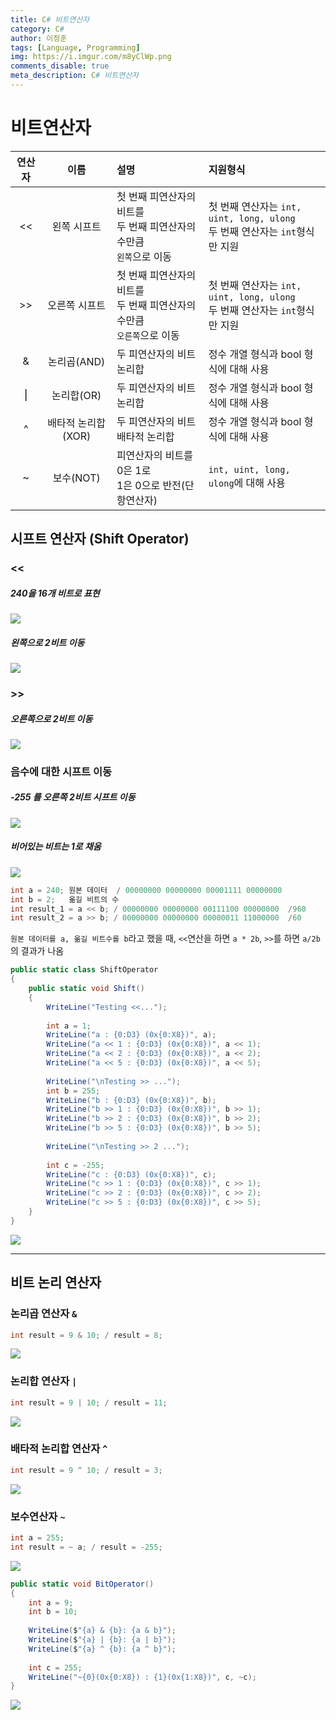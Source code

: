 ```yaml
---
title: C# 비트연산자
category: C#
author: 이정훈
tags: [Language, Programming]
img: https://i.imgur.com/m8yClWp.png
comments_disable: true
meta_description: C# 비트연산자
---
```

# 비트연산자

|연산자|이름|설명|지원형식|
|:--:|:--:|:--|:--|
|<<|왼쪽 시프트|첫 번째 피연산자의 비트를<br>두 번째 피연산자의 수만큼<br>`왼쪽`으로 이동|첫 번째 연산자는 `int, uint, long, ulong`<br>두 번째 연산자는 `int`형식만 지원|
|>>|오른쪽 시프트|첫 번째 피연산자의 비트를<br>두 번째 피연산자의 수만큼<br>`오른쪽`으로 이동|첫 번째 연산자는 `int, uint, long, ulong`<br>두 번째 연산자는 `int`형식만 지원|
|&|논리곱(AND)|두 피연산자의 비트 논리합|정수 개열 형식과 bool 형식에 대해 사용|
|⎮|논리합(OR)|두 피연산자의 비트 논리합|정수 개열 형식과 bool 형식에 대해 사용|
|^|배타적 논리합(XOR)|두 피연산자의 비트 배타적 논리합|정수 개열 형식과 bool 형식에 대해 사용|
|~|보수(NOT)|피연산자의 비트를 0은 1로<br>1은 0으로 반전(단항연산자)|`int, uint, long, ulong`에 대해 사용|

## 시프트 연산자 (Shift Operator)

### <<
##### 240을 16개 비트로 표현
![](https://i.imgur.com/dhgnxwQ.jpg)

##### 왼쪽으로 2비트 이동
![](https://i.imgur.com/qFzJpBp.jpg)

### >>
##### 오른쪽으로 2비트 이동
![](https://i.imgur.com/kObE6b8.jpg)

### 음수에 대한 시프트 이동
##### -255 를 오른쪽 2비트 시프트 이동
![](https://i.imgur.com/1335ZxU.jpg)

##### 비어있는 비트는 1로 채움
![](https://i.imgur.com/V0HOOKm.jpg)

```csharp
int a = 240; 원본 데이터  / 00000000 00000000 00001111 00000000
int b = 2;   옮길 비트의 수
int result_1 = a << b; / 00000000 00000000 00111100 00000000  /960
int result_2 = a >> b; / 00000000 00000000 00000011 11000000  /60
```

`원본 데이터를 a, 옮길 비트수를 b`라고 했을 때, `<<`연산을 하면 `a * 2b`, `>>`를 하면 `a/2b`의 결과가 나옴

```csharp
public static class ShiftOperator  
{  
	public static void Shift()  
	{  
		WriteLine("Testing <<...");  
		  
		int a = 1;  
		WriteLine("a : {0:D3} (0x{0:X8})", a);  
		WriteLine("a << 1 : {0:D3} (0x{0:X8})", a << 1);  
		WriteLine("a << 2 : {0:D3} (0x{0:X8})", a << 2);  
		WriteLine("a << 5 : {0:D3} (0x{0:X8})", a << 5);  
		  
		WriteLine("\nTesting >> ...");  
		int b = 255;  
		WriteLine("b : {0:D3} (0x{0:X8})", b);  
		WriteLine("b >> 1 : {0:D3} (0x{0:X8})", b >> 1);  
		WriteLine("b >> 2 : {0:D3} (0x{0:X8})", b >> 2);  
		WriteLine("b >> 5 : {0:D3} (0x{0:X8})", b >> 5);  
		  
		WriteLine("\nTesting >> 2 ...");  
		  
		int c = -255;  
		WriteLine("c : {0:D3} (0x{0:X8})", c);  
		WriteLine("c >> 1 : {0:D3} (0x{0:X8})", c >> 1);  
		WriteLine("c >> 2 : {0:D3} (0x{0:X8})", c >> 2);  
		WriteLine("c >> 5 : {0:D3} (0x{0:X8})", c >> 5);  
	}  
}
```


![](https://i.imgur.com/Gvu0Hp3.jpg)


---


## 비트 논리 연산자
### 논리곱 연산자 `&`
```csharp
int result = 9 & 10; / result = 8;
```
![](https://i.imgur.com/w57233M.jpg)

### 논리합 연산자 `|`
```csharp
int result = 9 | 10; / result = 11;
```
![](https://i.imgur.com/jlWbXPh.jpg)

### 배타적 논리합 연산자 `^`
```csharp
int result = 9 ^ 10; / result = 3;
```
![](https://i.imgur.com/aC4LCe4.jpg)

### 보수연산자 `~`
```csharp
int a = 255;
int result = ~ a; / result = -255;
```
![](https://i.imgur.com/qI1MWUe.jpg)

```csharp
public static void BitOperator()  
{  
	int a = 9;  
	int b = 10;  
	  
	WriteLine($"{a} & {b}: {a & b}");  
	WriteLine($"{a} | {b}: {a | b}");  
	WriteLine($"{a} ^ {b}: {a ^ b}");  
	  
	int c = 255;  
	WriteLine("~{0}(0x{0:X8}) : {1}(0x{1:X8})", c, ~c);  
}
```
![](https://i.imgur.com/yDCgAmE.jpg)
